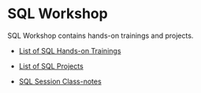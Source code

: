 # SQL Workshop

SQL Workshop contains hands-on trainings and projects.

- [List of SQL  Hands-on Trainings](./hands-on/README.md)

- [List of SQL  Projects](./projects/README.md)

- [SQL Session Class-notes](./class-notes/README.md)